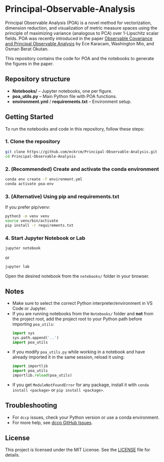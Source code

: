 # Principal-Observable-Analysis

Principal Observable Analysis (POA) is a novel method for vectorization, dimension reduction, and visualization of metric measure spaces using the principle of maximizing variance (analogous to PCA) over 1-Lipschitz scalar fields. POA was recently introduced in the paper [Observable Covariance and Principal Observable Analysis](https://arxiv.org/abs/2506.04003) by Ece Karacam, Washington Mio, and Osman Berat Okutan.

This repository contains the code for POA and the notebooks to generate the figures in the paper. 

## Repository structure
- **Notebooks/** – Jupyter notebooks, one per figure.
- **poa_utils.py** – Main Python file with POA functions.
- **environment.yml** / **requirements.txt** – Environment setup.

## Getting Started

To run the notebooks and code in this repository, follow these steps:

### 1. Clone the repository

```bash
git clone https://github.com/eckrcm/Principal-Observable-Analysis.git
cd Principal-Observable-Analysis
```

### 2. (Recommended) Create and activate the conda environment

```bash
conda env create -f environment.yml
conda activate poa-env
```

### 3. (Alternative) Using pip and requirements.txt

If you prefer pip/venv:

```bash
python3 -m venv venv
source venv/bin/activate
pip install -r requirements.txt
```

### 4. Start Jupyter Notebook or Lab

```bash
jupyter notebook
```
or
```bash
jupyter lab
```
Open the desired notebook from the `notebooks/` folder in your browser.

## Notes

- Make sure to select the correct Python interpreter/environment in VS Code or Jupyter.
- If you are running notebooks from the `Notebooks/` folder and **not** from the project root, add the project root to your Python path before importing `poa_utils`:
  ```python
  import sys
  sys.path.append('..')
  import poa_utils
- If you modify `poa_utils.py` while working in a notebook and have already imported it in the same session, reload it using:
  ```python
  import importlib
  import poa_utils
  importlib.reload(poa_utils)
  ```
- If you get `ModuleNotFoundError` for any package, install it with `conda install <package>` or `pip install <package>`.

## Troubleshooting

- For `dccp` issues, check your Python version or use a conda environment.
- For more help, see [dccp GitHub Issues](https://github.com/cvxgrp/dccp/issues).

## License

This project is licensed under the MIT License. See the [LICENSE](LICENSE) file for details.
